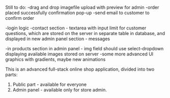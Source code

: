 Still to do:
-drag and drop imagefile upload with preview for admin
-order placed successfully confirmation pop-up
-send email to customer to confirm order

-login logic
-contact section - textarea with input limit for customer questions, which are stored on the server in separate table in database, and displayed in new admin panel section - messages

-in products section in admin panel - img field should use select-dropdown displaying available images stored on server
-some more advanced UI graphics with gradients, maybe new animations


This is an advanced full-stack online shop application, divided into two parts:
1. Public part - available for everyone
2. Admin panel - available only for store admin. 


